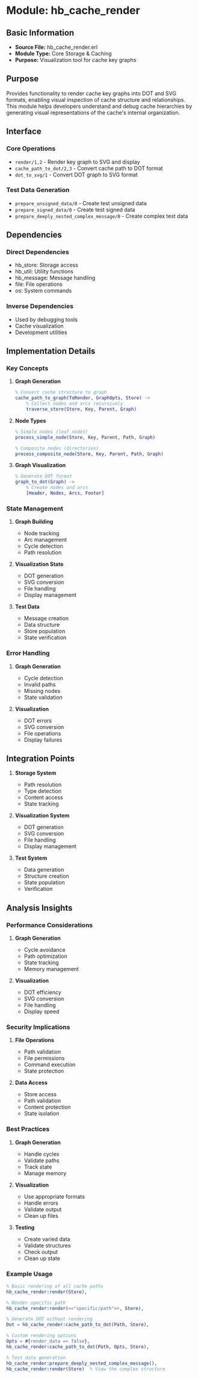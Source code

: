 # Module: hb_cache_render

## Basic Information
- **Source File:** hb_cache_render.erl
- **Module Type:** Core Storage & Caching
- **Purpose:** Visualization tool for cache key graphs

## Purpose
Provides functionality to render cache key graphs into DOT and SVG formats, enabling visual inspection of cache structure and relationships. This module helps developers understand and debug cache hierarchies by generating visual representations of the cache's internal organization.

## Interface

### Core Operations
- `render/1,2` - Render key graph to SVG and display
- `cache_path_to_dot/2,3` - Convert cache path to DOT format
- `dot_to_svg/1` - Convert DOT graph to SVG format

### Test Data Generation
- `prepare_unsigned_data/0` - Create test unsigned data
- `prepare_signed_data/0` - Create test signed data
- `prepare_deeply_nested_complex_message/0` - Create complex test data

## Dependencies

### Direct Dependencies
- hb_store: Storage access
- hb_util: Utility functions
- hb_message: Message handling
- file: File operations
- os: System commands

### Inverse Dependencies
- Used by debugging tools
- Cache visualization
- Development utilities

## Implementation Details

### Key Concepts

1. **Graph Generation**
   ```erlang
   % Convert cache structure to graph
   cache_path_to_graph(ToRender, GraphOpts, Store) ->
       % Collect nodes and arcs recursively
       traverse_store(Store, Key, Parent, Graph)
   ```

2. **Node Types**
   ```erlang
   % Simple nodes (leaf nodes)
   process_simple_node(Store, Key, Parent, Path, Graph)
   
   % Composite nodes (directories)
   process_composite_node(Store, Key, Parent, Path, Graph)
   ```

3. **Graph Visualization**
   ```erlang
   % Generate DOT format
   graph_to_dot(Graph) ->
       % Create nodes and arcs
       [Header, Nodes, Arcs, Footer]
   ```

### State Management

1. **Graph Building**
   - Node tracking
   - Arc management
   - Cycle detection
   - Path resolution

2. **Visualization State**
   - DOT generation
   - SVG conversion
   - File handling
   - Display management

3. **Test Data**
   - Message creation
   - Data structure
   - Store population
   - State verification

### Error Handling

1. **Graph Generation**
   - Cycle detection
   - Invalid paths
   - Missing nodes
   - State validation

2. **Visualization**
   - DOT errors
   - SVG conversion
   - File operations
   - Display failures

## Integration Points

1. **Storage System**
   - Path resolution
   - Type detection
   - Content access
   - State tracking

2. **Visualization System**
   - DOT generation
   - SVG conversion
   - File handling
   - Display management

3. **Test System**
   - Data generation
   - Structure creation
   - State population
   - Verification

## Analysis Insights

### Performance Considerations

1. **Graph Generation**
   - Cycle avoidance
   - Path optimization
   - State tracking
   - Memory management

2. **Visualization**
   - DOT efficiency
   - SVG conversion
   - File handling
   - Display speed

### Security Implications

1. **File Operations**
   - Path validation
   - File permissions
   - Command execution
   - State protection

2. **Data Access**
   - Store access
   - Path validation
   - Content protection
   - State isolation

### Best Practices

1. **Graph Generation**
   - Handle cycles
   - Validate paths
   - Track state
   - Manage memory

2. **Visualization**
   - Use appropriate formats
   - Handle errors
   - Validate output
   - Clean up files

3. **Testing**
   - Create varied data
   - Validate structures
   - Check output
   - Clean up state

### Example Usage

```erlang
% Basic rendering of all cache paths
hb_cache_render:render(Store),

% Render specific path
hb_cache_render:render(<<"specific/path">>, Store),

% Generate DOT without rendering
Dot = hb_cache_render:cache_path_to_dot(Path, Store),

% Custom rendering options
Opts = #{render_data => false},
hb_cache_render:cache_path_to_dot(Path, Opts, Store),

% Test data generation
hb_cache_render:prepare_deeply_nested_complex_message(),
hb_cache_render:render(Store)  % View the complex structure
